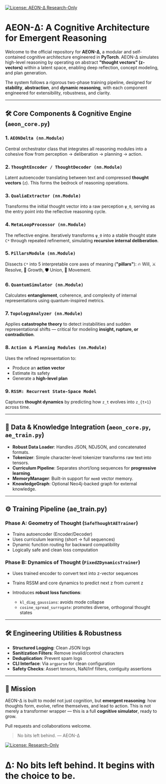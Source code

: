 
[![License: AEON-Δ Research-Only](https://img.shields.io/badge/license-Research--Only-blue.svg)](./LICENSE)

# AEON-Δ: A Cognitive Architecture for Emergent Reasoning

Welcome to the official repository for **AEON-Δ**, a modular and self-contained cognitive architecture engineered in **PyTorch**. AEON-Δ simulates high-level reasoning by operating on abstract **"thought vectors" (z-vectors)** within a latent space, enabling deep reflection, concept modeling, and plan generation.

The system follows a rigorous two-phase training pipeline, designed for **stability**, **abstraction**, and **dynamic reasoning**, with each component engineered for extensibility, robustness, and clarity.

---

## 🛠️ Core Components & Cognitive Engine (`aeon_core.py`)

### 1. `AEONDelta (nn.Module)`

Central orchestrator class that integrates all reasoning modules into a cohesive flow from perception → deliberation → planning → action.

### 2. `ThoughtEncoder / ThoughtDecoder (nn.Module)`

Latent autoencoder translating between text and compressed **thought vectors** (`z`). This forms the bedrock of reasoning operations.

### 3. `QualiaExtractor (nn.Module)`

Transforms the initial thought vector into a raw perception `ψ_0`, serving as the entry point into the reflective reasoning cycle.

### 4. `MetaLoopProcessor (nn.Module)`

The reflective engine. Iteratively transforms `ψ_0` into a stable thought state `C*` through repeated refinement, simulating **recursive internal deliberation**.

### 5. `PillarsModule (nn.Module)`

Dissects `C*` into 5 interpretable core axes of meaning (**"pillars"**): 🔥 Will, ⚔️ Resolve, 🔄 Growth, 🛡️ Union, 🌊 Movement.

### 6. `QuantumSimulator (nn.Module)`

Calculates **entanglement**, coherence, and complexity of internal representations using quantum-inspired metrics.

### 7. `TopologyAnalyzer (nn.Module)`

Applies **catastrophe theory** to detect instabilities and sudden representational shifts — critical for modeling **insight, rupture, or contradiction**.

### 8. `Action & Planning Modules (nn.Module)`

Uses the refined representation to:

* Produce an **action vector**
* Estimate its safety
* Generate a **high-level plan**

### 9. `RSSM: Recurrent State-Space Model`

Captures **thought dynamics** by predicting how `z_t` evolves into `z_{t+1}` across time.

---

## 📀 Data & Knowledge Integration (`aeon_core.py`, `ae_train.py`)

* **Robust Data Loader**: Handles JSON, NDJSON, and concatenated formats.
* **Tokenizer**: Simple character-level tokenizer transforms raw text into tensors.
* **Curriculum Pipeline**: Separates short/long sequences for **progressive learning**.
* **MemoryManager**: Built-in support for `mem0` vector memory.
* **KnowledgeGraph**: Optional Neo4j-backed graph for external knowledge.

---

## ⚙️ Training Pipeline (ae_train.py)

### Phase A: Geometry of Thought (`SafeThoughtAETrainer`)

* Trains autoencoder (Encoder/Decoder)
* Uses curriculum learning (short → full sequences)
* Dynamic function routing for backward compatibility
* Logically safe and clean loss computation

### Phase B: Dynamics of Thought (`FixedZDynamicsTrainer`)

* Uses trained encoder to convert text into z-vector sequences
* Trains RSSM and core dynamics to predict next z from current z
* Introduces **robust loss functions**:

  * `kl_diag_gaussians`: avoids mode collapse
  * `cosine_spread_surrogate`: promotes diverse, orthogonal thought states

---

## 🛠️ Engineering Utilities & Robustness

* **Structured Logging**: Clean JSON logs
* **Sanitization Filters**: Remove invalid/control characters
* **Deduplication**: Prevent spam logs
* **CLI Interface**: Via `argparse` for clean configuration
* **Safety Checks**: Assert tensors, NaN/Inf filters, contiguity assertions

---

## 🚀 Mission

AEON-Δ is built to model not just cognition, but **emergent reasoning**: how thoughts form, evolve, refine themselves, and lead to action. This is not merely a transformer wrapper — this is a full **cognitive simulator**, ready to grow.

Pull requests and collaborations welcome.

> No bits left behind. — AEON-Δ


[![License: Research-Only](https://img.shields.io/badge/license-Research--Only-blue.svg)](./LICENSE)




# ∆: No bits left behind. It begins with the choice to be.

